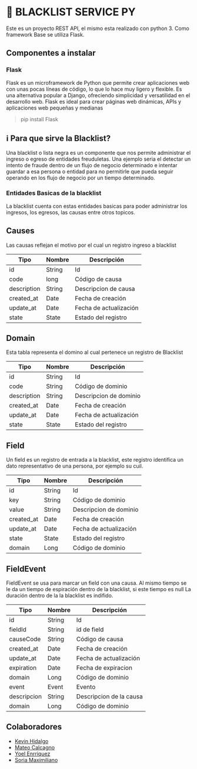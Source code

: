 # 📙 BLACKLIST SERVICE PY

Este es un proyecto REST API, el mismo esta realizado con python 3.
Como framework Base se utiliza Flask.

## Componentes a instalar

### Flask

Flask es un microframework de Python que permite crear aplicaciones web con unas pocas líneas de código, lo que lo hace muy ligero y flexible. Es una alternativa popular a Django, ofreciendo simplicidad y versatilidad en el desarrollo web. Flask es ideal para crear páginas web dinámicas, APIs y aplicaciones web pequeñas y medianas

> pip install Flask

## ℹ️ Para que sirve la Blacklist?

Una blacklist o lista negra es un componente que nos permite administrar el ingreso o egreso de entidades freuduletas.
Una ejemplo seria el detectar un intento de fraude dentro de un flujo de negocio determinado e intentar guardar a esa persona o entidad
para no permitirle que pueda seguir operando en los flujo de negocio por un tiempo determinado.


### Entidades Basicas de la blacklist

La blacklist cuenta con estas entidades basicas para poder administrar los ingresos,
los egresos, las causas entre otros topicos.

## Causes

Las causas reflejan el motivo por el cual un registro ingreso a blacklist


| Tipo        | Nombre | Descripción            | 
|-------------|--------|------------------------|
| id          | String | Id                     |
| code        | long   | Código de causa        |
| description | String | Descripcion de causa   |
| created_at  | Date   | Fecha de creación      |
| update_at   | Date   | Fecha de actualización |
| state       | State  | Estado del registro    |


## Domain

Esta tabla representa el domino al cual pertenece un registro de Blacklist


| Tipo        | Nombre | Descripción            | 
|-------------|--------|------------------------|
| id          | String | Id                     |
| code        | String | Código de dominio      |
| description | String | Descripcion de dominio |
| created_at  | Date   | Fecha de creación      |
| update_at   | Date   | Fecha de actualización |
| state       | State  | Estado del registro    |


## Field

Un field es un registro de entrada a la blacklist,  este registro identifica un dato representativo de una persona, por ejemplo su cuil.


| Tipo       | Nombre | Descripción            | 
|------------|--------|------------------------|
| id         | String | Id                     |
| key        | String | Código de dominio      |
| value      | String | Descripcion de dominio |
| created_at | Date   | Fecha de creación      |
| update_at  | Date   | Fecha de actualización |
| state      | State  | Estado del registro    |
| domain     | Long   | Código de dominio      |


## FieldEvent


FieldEvent  se usa para marcar un field con una causa. Al mismo tiempo se le da un tiempo de espiración dentro de la blacklist,  si este tiempo es null
La duración dentro de la la blacklist es indifido.


| Tipo        | Nombre | Descripción             | 
|-------------|--------|-------------------------|
| id          | String | Id                      |
| fieldId     | String | id de field             |
| causeCode   | String | Código de causa         |
| created_at  | Date   | Fecha de creación       |
| update_at   | Date   | Fecha de actualización  |
| expiration  | Date   | Fecha de expiracion     |
| domain      | Long   | Código de dominio       |
| event       | Event  | Evento                  |
| descripcion | String | Descripcion de la causa |
| domain      | Long   | Código de dominio       |



## Colaboradores

- [Kevin Hidalgo](https://github.com/usuario-colaborador-1)
- [Mateo Calcagno](https://github.com/usuario-colaborador-2)
- [Yoel Enrriquez](https://github.com/usuario-colaborador-3)
- [Soria Maximiliano](https://github.com/usuario-colaborador-3)